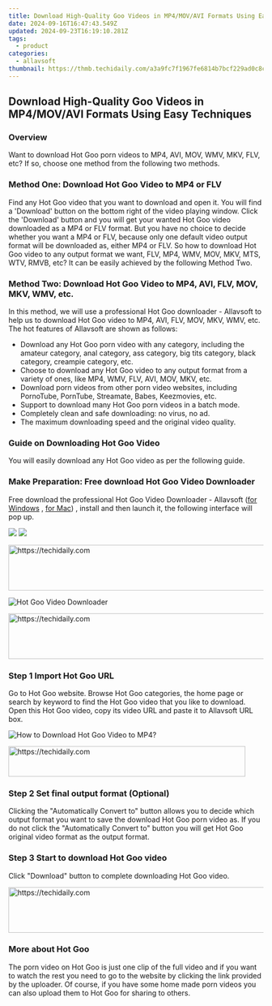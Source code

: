```yaml
---
title: Download High-Quality Goo Videos in MP4/MOV/AVI Formats Using Easy Techniques
date: 2024-09-16T16:47:43.549Z
updated: 2024-09-23T16:19:10.281Z
tags:
  - product
categories:
  - allavsoft
thumbnail: https://thmb.techidaily.com/a3a9fc7f1967fe6814b7bcf229ad0c8c09fecb880f152e3279a23ce2f1e6acd7.jpg
---
```


## Download High-Quality Goo Videos in MP4/MOV/AVI Formats Using Easy Techniques

### Overview

Want to download Hot Goo porn videos to MP4, AVI, MOV, WMV, MKV, FLV, etc? If so, choose one method from the following two methods.

### Method One: Download Hot Goo Video to MP4 or FLV

Find any Hot Goo video that you want to download and open it. You will find a 'Download' button on the bottom right of the video playing window. Click the 'Download' button and you will get your wanted Hot Goo video downloaded as a MP4 or FLV format. But you have no choice to decide whether you want a MP4 or FLV, because only one default video output format will be downloaded as, either MP4 or FLV. So how to download Hot Goo video to any output format we want, FLV, MP4, WMV, MOV, MKV, MTS, WTV, RMVB, etc? It can be easily achieved by the following Method Two.

### Method Two: Download Hot Goo Video to MP4, AVI, FLV, MOV, MKV, WMV, etc.

In this method, we will use a professional Hot Goo downloader - Allavsoft to help us to download Hot Goo video to MP4, AVI, FLV, MOV, MKV, WMV, etc. The hot features of Allavsoft are shown as follows:

* Download any Hot Goo porn video with any category, including the amateur category, anal category, ass category, big tits category, black category, creampie category, etc.
* Choose to download any Hot Goo video to any output format from a variety of ones, like MP4, WMV, FLV, AVI, MOV, MKV, etc.
* Download porn videos from other porn video websites, including PornoTube, PornTube, Streamate, Babes, Keezmovies, etc.
* Support to download many Hot Goo porn videos in a batch mode.
* Completely clean and safe downloading: no virus, no ad.
* The maximum downloading speed and the original video quality.

### Guide on Downloading Hot Goo Video

You will easily download any Hot Goo video as per the following guide.

### Make Preparation: Free download Hot Goo Video Downloader

Free download the professional Hot Goo Video Downloader - Allavsoft ([for Windows](https://tools.techidaily.com/allavsoft/products/) , [for Mac](https://tools.techidaily.com/allavsoft/products/)) , install and then launch it, the following interface will pop up.

[![](https://www.allavsoft.com/how-to/../images/how-to/free-download-win.jpg)](https://tools.techidaily.com/allavsoft/products/) [![](https://www.allavsoft.com/how-to/../images/how-to/free-download-mac.jpg)](https://tools.techidaily.com/allavsoft/products/)

<!-- affiliate ads begin -->
<a href="https://ephamedtechinc.pxf.io/c/5597632/2136622/26400" target="_top" id="2136622">
  <img src="//a.impactradius-go.com/display-ad/26400-2136622" border="0" alt="https://techidaily.com" width="728" height="90"/>
</a>
<img height="0" width="0" src="https://ephamedtechinc.pxf.io/i/5597632/2136622/26400" style="position:absolute;visibility:hidden;" border="0" />
<!-- affiliate ads end -->

![Hot Goo Video Downloader](https://www.allavsoft.com/how-to/../images/allavsoft/screen-shot-600.jpg)

<!-- affiliate ads begin -->
<a href="https://appsumo.8odi.net/c/5597632/2105867/7443" target="_top" id="2105867">
  <img src="//a.impactradius-go.com/display-ad/7443-2105867" border="0" alt="https://techidaily.com" width="728" height="90"/>
</a>
<img height="0" width="0" src="https://appsumo.8odi.net/i/5597632/2105867/7443" style="position:absolute;visibility:hidden;" border="0" />
<!-- affiliate ads end -->

### Step 1 Import Hot Goo URL

Go to Hot Goo website. Browse Hot Goo categories, the home page or search by keyword to find the Hot Goo video that you like to download. Open this Hot Goo video, copy its video URL and paste it to Allavsoft URL box.

![How to Download Hot Goo Video to MP4?](https://www.allavsoft.com/how-to/../images/how-to/download-rtmp-video/download-rtmp-video.jpg)

<!-- affiliate ads begin -->
<a href="https://bluettius.sjv.io/c/5597632/2139122/17108" target="_top" id="2139122">
  <img src="//a.impactradius-go.com/display-ad/17108-2139122" border="0" alt="https://techidaily.com" width="468" height="60"/>
</a>
<img height="0" width="0" src="https://bluettius.sjv.io/i/5597632/2139122/17108" style="position:absolute;visibility:hidden;" border="0" />
<!-- affiliate ads end -->

### Step 2 Set final output format (Optional)

Clicking the "Automatically Convert to" button allows you to decide which output format you want to save the download Hot Goo porn video as. If you do not click the "Automatically Convert to" button you will get Hot Goo original video format as the output format.

### Step 3 Start to download Hot Goo video

Click "Download" button to complete downloading Hot Goo video.

<!-- affiliate ads begin -->
<a href="https://appsumo.8odi.net/c/5597632/2123731/7443" target="_top" id="2123731">
  <img src="//a.impactradius-go.com/display-ad/7443-2123731" border="0" alt="https://techidaily.com" width="728" height="90"/>
</a>
<img height="0" width="0" src="https://appsumo.8odi.net/i/5597632/2123731/7443" style="position:absolute;visibility:hidden;" border="0" />
<!-- affiliate ads end -->

### More about Hot Goo

The porn video on Hot Goo is just one clip of the full video and if you want to watch the rest you need to go to the website by clicking the link provided by the uploader. Of course, if you have some home made porn videos you can also upload them to Hot Goo for sharing to others.

<ins class="adsbygoogle"
     style="display:block"
     data-ad-format="autorelaxed"
     data-ad-client="ca-pub-7571918770474297"
     data-ad-slot="1223367746"></ins>

<ins class="adsbygoogle"
     style="display:block"
     data-ad-client="ca-pub-7571918770474297"
     data-ad-slot="8358498916"
     data-ad-format="auto"
     data-full-width-responsive="true"></ins>



